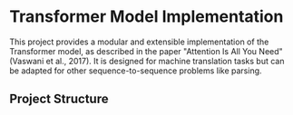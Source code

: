# Transformer Model Implementation

This project provides a modular and extensible implementation of the Transformer model, as described in the paper "Attention Is All You Need" (Vaswani et al., 2017). It is designed for machine translation tasks but can be adapted for other sequence-to-sequence problems like parsing.

## Project Structure